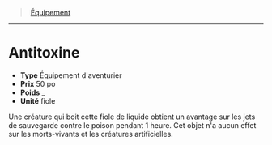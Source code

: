 ﻿---
!EquipmentItem
Type: Équipement d'aventurier
Price: 50 po
Weight: _
Unity: fiole
Id: equipment_hd.md#antitoxine
ParentLink: equipment_hd.md#Équipement
Name: Antitoxine
ParentName: Équipement
NameLevel: 1
Attributes:
  Name: Antitoxine
  Markdown: >+
    # <!--Name-->Antitoxine<!--/Name-->


    - **Type** <!--Type-->Équipement d'aventurier<!--/Type-->

    - **Prix** <!--Price-->50 po<!--/Price-->

    - **Poids** <!--Weight-->_<!--/Weight-->

    - **Unité** <!--Unity-->fiole<!--/Unity-->


    Une créature qui boit cette fiole de liquide obtient un avantage sur les jets de sauvegarde contre le poison pendant 1 heure. Cet objet n'a aucun effet sur les morts-vivants et les créatures artificielles.

  Type: Équipement d'aventurier
  Price: 50 po
  Weight: _
  Unity: fiole
AttributesDictionary: >+
  Name: Antitoxine

  Markdown: >+

    # <!--Name-->Antitoxine<!--/Name-->





    - **Type** <!--Type-->Équipement d'aventurier<!--/Type-->



    - **Prix** <!--Price-->50 po<!--/Price-->



    - **Poids** <!--Weight-->_<!--/Weight-->



    - **Unité** <!--Unity-->fiole<!--/Unity-->





    Une créature qui boit cette fiole de liquide obtient un avantage sur les jets de sauvegarde contre le poison pendant 1 heure. Cet objet n'a aucun effet sur les morts-vivants et les créatures artificielles.



  Type: Équipement d'aventurier

  Price: 50 po

  Weight: _

  Unity: fiole

---
> [Équipement](hd_equipment.md)

---

# Antitoxine

- **Type** Équipement d'aventurier
- **Prix** 50 po
- **Poids** _
- **Unité** fiole

Une créature qui boit cette fiole de liquide obtient un avantage sur les jets de sauvegarde contre le poison pendant 1 heure. Cet objet n'a aucun effet sur les morts-vivants et les créatures artificielles.

